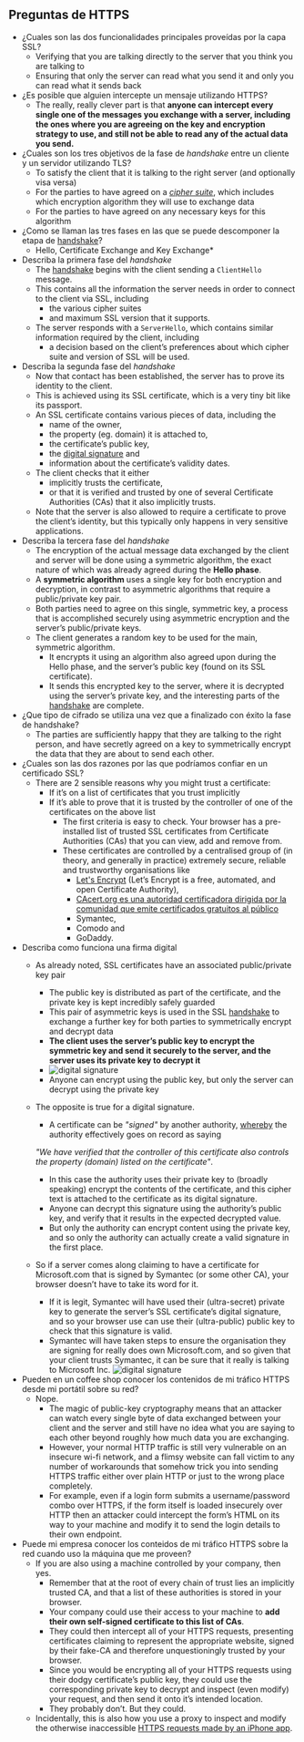 ## Preguntas de HTTPS

* ¿Cuales son las dos funcionalidades principales proveídas por la capa SSL?
  - Verifying that you are talking directly to the server that you think you are talking to
  - Ensuring that only the server can read what you send it and only you can read what it sends back
* ¿Es posible que alguien intercepte un mensaje utilizando HTTPS?
  - The really, really clever part is that **anyone can intercept every single one of the messages you exchange with a server, including the ones where you are agreeing on the key and encryption strategy to use, and still not be able to read any of the actual data you send.**
* ¿Cuales son los tres objetivos de la fase de *handshake* entre un cliente y un servidor utilizando TLS?
  - To satisfy the client that it is talking to the right server (and optionally visa versa)
  - For the parties to have agreed on a *[cipher suite](https://en.wikipedia.org/wiki/Cipher_suite)*, which includes which encryption algorithm they will use to exchange data
  - For the parties to have agreed on any necessary keys for this algorithm
* ¿Como se llaman las tres fases en las que se puede descomponer la etapa de [handshake](http://www.dictionary.com/browse/handshake)?
  - Hello, Certificate Exchange and Key Exchange*
* Describa la primera fase del  *handshake*
  - The [handshake](http://www.dictionary.com/browse/handshake) begins with the client sending a `ClientHello` message. 
  - This contains all the information the server needs in order to connect to the client via SSL, including 
    - the various cipher suites 
    - and maximum SSL version that it supports. 
  - The server responds with a `ServerHello`, which contains similar information required by the client, including 
    - a decision based on the client’s preferences about which cipher suite and version of SSL will be used.
* Describa la segunda fase del  *handshake*
  - Now that contact has been established, the server has to prove its identity to the client. 
  - This is achieved using its SSL certificate, which is a very tiny bit like its passport. 
  - An SSL certificate contains various pieces of data, including the 
     - name of the owner,
     - the property (eg. domain) it is attached to, 
     - the certificate’s public key, 
     - the [digital signature](https://en.wikipedia.org/wiki/Digital_signature) and 
     - information about the certificate’s validity dates. 
  - The client checks that it either 
    - implicitly trusts the certificate, 
    - or that it is verified and trusted by one of several Certificate Authorities (CAs) that it also implicitly trusts. 
  - Note that the server is also allowed to require a certificate to prove the client’s identity, but this typically only happens in very sensitive applications.
* Describa la tercera fase del  *handshake*
  - The encryption of the actual message data exchanged by the client and server will be done using a symmetric algorithm, the exact nature of which was already agreed during the **Hello phase**. 
  - A **symmetric algorithm** uses a single key for both encryption and decryption, in contrast to asymmetric algorithms that require a public/private key pair. 
  - Both parties need to agree on this single, symmetric key, a process that is accomplished securely using asymmetric encryption and the server’s public/private keys.
  - The client generates a random key to be used for the main, symmetric algorithm. 
    - It encrypts it using an algorithm also agreed upon during the Hello phase, and the server’s public key (found on its SSL certificate). 
    - It sends this encrypted key to the server, where it is decrypted using the server’s private key, and the interesting parts of the [handshake](http://www.dictionary.com/browse/handshake) are complete. 
* ¿Que tipo de cifrado se utiliza una vez que a finalizado con éxito la fase de handshake?
  - The parties are sufficiently happy that they are talking to the right person, and have secretly agreed on a key to symmetrically encrypt the data that they are about to send each other. 
* ¿Cuales son las dos razones por las que podríamos confiar en un certificado SSL?
  * There are 2 sensible reasons why you might trust a certificate:
    * If it’s on a list of certificates that you trust implicitly
    * If it’s able to prove that it is trusted by the controller of one of the certificates on the above list
      * The first criteria is easy to check. Your browser has a pre-installed list of trusted SSL certificates from Certificate Authorities (CAs) that you can view, add and remove from. 
      * These certificates are controlled by a centralised group of (in theory, and generally in practice) extremely secure, reliable and trustworthy organisations like 
        - [Let's Encrypt](https://letsencrypt.org/) (Let’s Encrypt is a free, automated, and open Certificate Authority),
        - [CAcert.org es una autoridad certificadora dirigida por la comunidad que emite certificados gratuitos al público](http://www.cacert.org/)
        - Symantec, 
        - Comodo and 
        - GoDaddy. 
* Describa como funciona una firma digital
  * As already noted, SSL certificates have an associated public/private key pair
    *  The public key is distributed as part of the certificate, and the private key is kept incredibly safely guarded
    *  This pair of asymmetric keys is used in the SSL [handshake](http://www.dictionary.com/browse/handshake) to exchange a further key for both parties to symmetrically encrypt and decrypt data
    *  **The client uses the server’s public key to encrypt the symmetric key and send it securely to the server, and the server uses its private key to decrypt it**
      - ![digital signature](https://raviranjankr.files.wordpress.com/2012/08/asymmetric-encryption.gif)
    *  Anyone can encrypt using the public key, but only the server can decrypt using the private key
  * The opposite is true for a digital signature. 
    - A certificate can be *"signed"* by another authority, [whereby](https://www.google.es/webhp?sourceid=chrome-instant&ion=1&espv=2&ie=UTF-8#q=define%20whereby) the authority effectively goes on record as saying
    
     *"We have verified that the controller of this certificate also controls the property (domain) listed on the certificate"*. 
    - In this case the authority uses their private key to (broadly speaking) encrypt the contents of the certificate, and this cipher text is attached to the certificate as its digital signature. 
    - Anyone can decrypt this signature using the authority’s public key, and verify that it results in the expected decrypted value. 
    - But only the authority can encrypt content using the private key, and so only the authority can actually create a valid signature in the first place.
  * So if a server comes along claiming to have a certificate for Microsoft.com that is signed by Symantec (or some other CA), your browser doesn’t have to take its word for it. 
    - If it is legit, Symantec will have used their (ultra-secret) private key to generate the server’s SSL certificate’s digital signature, and so your browser use can use their (ultra-public) public key to check that this signature is valid. 
    - Symantec will have taken steps to ensure the organisation they are signing for really does own Microsoft.com, and so given that your client trusts Symantec, it can be sure that it really is talking to Microsoft Inc.
    ![digital signature](http://www.hill2dot0.com/wiki/images/f/ff/Digital_Signature.jpg)
* Pueden en un coffee shop conocer los contenidos de mi tráfico HTTPS desde mi portátil sobre su red?
  * Nope. 
    - The magic of public-key cryptography means that an attacker can watch every single byte of data exchanged between your client and the server and still have no idea what you are saying to each other beyond roughly how much data you are exchanging. 
    - However, your normal HTTP traffic is still very vulnerable on an insecure wi-fi network, and a flimsy website can fall victim to any number of workarounds that somehow trick you into sending HTTPS traffic either over plain HTTP or just to the wrong place completely. 
    - For example, even if a login form submits a username/password combo over HTTPS, if the form itself is loaded insecurely over HTTP then an attacker could intercept the form’s HTML on its way to your machine and modify it to send the login details to their own endpoint.
* Puede mi empresa conocer los conteidos de mi tráfico HTTPS sobre la red cuando uso la máquina que me proveen?
  * If you are also using a machine controlled by your company, then yes. 
    - Remember that at the root of every chain of trust lies an implicitly trusted CA, and that a list of these authorities is stored in your browser. 
    - Your company could use their access to your machine to **add their own self-signed certificate to this list of CAs**. 
    - They could then intercept all of your HTTPS requests, presenting certificates claiming to represent the appropriate website, signed by their fake-CA and therefore unquestioningly trusted by your browser. 
    - Since you would be encrypting all of your HTTPS requests using their dodgy certificate’s public key, they could use the corresponding private key to decrypt and inspect (even modify) your request, and then send it onto it’s intended location. 
    - They probably don’t. But they could.
  * Incidentally, this is also how you use a proxy to inspect and modify the otherwise inaccessible [HTTPS requests made by an iPhone app](http://nickfishman.com/post/50557873036/reverse-engineering-native-apps-by-intercepting-network).

